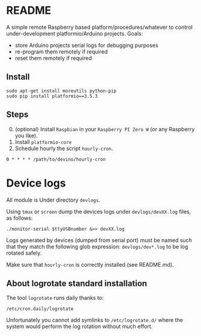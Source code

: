 # README

A simple remote Raspberry based platform/procedures/whatever to control under-development platformio/Arduino projects. Goals:

- store Arduino projects serial logs for debugging purposes
- re-program them remotely if required
- reset them remotely if required

## Install

```
sudo apt-get install moreutils python-pip
sudo pip install platformio==3.5.3

```

## Steps

0. (optional) Install `Raspbian` in your `Raspberry PI Zero W` (or any Raspberry you like).
1. Install `platformio-core`
2. Schedule hourly the script `hourly-cron`.
```
0 * * * * /path/to/devino/hourly-cron
```

# Device logs

All module is Under directory `devlogs`.

Using `tmux` or `screen` dump the devices logs under `devlogs/devXX.log` files, as follows:

```
./monitor-serial $ttyUSBnumber &>> devXX.log
```

Logs generated by devices (dumped from serial port) must be named such that they match the following glob expression: `devlogs/dev*.log` to be log rotated safely.

Make sure that `hourly-cron` is correctly installed (see README.md).

## About logrotate standard installation 

The tool `logrotate` runs daily thanks to:

```
/etc/cron.daily/logrotate
```

Unfortunately you cannot add symlinks to `/etc/logrotate.d/` where the system would perform the log rotation without much effort.


